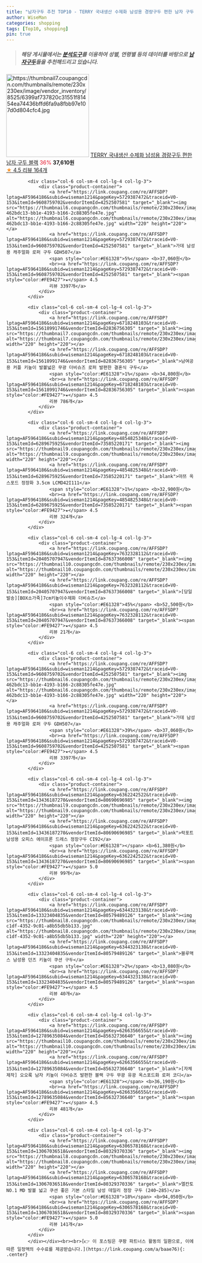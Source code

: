 ```yaml
---
title: "남자구두 추천 TOP10 - TERRY 국내생산 수제화 남성용 경량구두 편한 남자 구두 블랙"
author: WiseMan
categories: shopping
tags: [Top10, shopping]
pin: true
---
```


> ##### 해당 게시물에서는 [**분석도구**](https://itemscout.io/)를 이용하여 **성별**, **연령별** 등의 데이터를 바탕으로 [**남자구두**](https://link.coupang.com/a/baae76)들을 추천해드리고 있습니다.
<div class="container"><div class="row">
            <div class="col-6 col-sm-4 col-lg-4 col-lg-3">
                <div class="product-container">
                    <a href="https://link.coupang.com/re/AFFSDP?lptag=AF5964186&subid=wiseman1214&pageKey=7470737790&traceid=V0-153&itemId=19493357303&vendorItemId=86064463385" target="_blank"><img src="https://thumbnail7.coupangcdn.com/thumbnails/remote/230x230ex/image/vendor_inventory/8525/6399af737820c31551f81454ea74436bffd6fa9a8fbb97e107d0d804cfc4.jpg" alt="https://thumbnail7.coupangcdn.com/thumbnails/remote/230x230ex/image/vendor_inventory/8525/6399af737820c31551f81454ea74436bffd6fa9a8fbb97e107d0d804cfc4.jpg" width="220" height="220"></a>
                    <a href="https://link.coupang.com/re/AFFSDP?lptag=AF5964186&subid=wiseman1214&pageKey=7470737790&traceid=V0-153&itemId=19493357303&vendorItemId=86064463385" target="_blank">TERRY 국내생산 수제화 남성용 경량구두 편한 남자 구두 블랙</a>
                    <span style="color:#E61328">36%</span> <b>37,610원</b>
                    <br><a href="https://link.coupang.com/re/AFFSDP?lptag=AF5964186&subid=wiseman1214&pageKey=7470737790&traceid=V0-153&itemId=19493357303&vendorItemId=86064463385" target="_blank"><span style="color:#FE9427">★</span> 4.5
                    리뷰 164개</a>
                </div>
            </div>
            
            <div class="col-6 col-sm-4 col-lg-4 col-lg-3">
                <div class="product-container">
                    <a href="https://link.coupang.com/re/AFFSDP?lptag=AF5964186&subid=wiseman1214&pageKey=5729387472&traceid=V0-153&itemId=9608759702&vendorItemId=4252507581" target="_blank"><img src="https://thumbnail6.coupangcdn.com/thumbnails/remote/230x230ex/image/retail/images/3048328509978345-462bdc13-bb1e-4193-b166-2c88305fe47e.jpg" alt="https://thumbnail6.coupangcdn.com/thumbnails/remote/230x230ex/image/retail/images/3048328509978345-462bdc13-bb1e-4193-b166-2c88305fe47e.jpg" width="220" height="220"></a>
                    <a href="https://link.coupang.com/re/AFFSDP?lptag=AF5964186&subid=wiseman1214&pageKey=5729387472&traceid=V0-153&itemId=9608759702&vendorItemId=4252507581" target="_blank">가데 남성용 캐주얼화 로퍼 구두 GDH507</a>
                    <span style="color:#E61328">5%</span> <b>37,060원</b>
                    <br><a href="https://link.coupang.com/re/AFFSDP?lptag=AF5964186&subid=wiseman1214&pageKey=5729387472&traceid=V0-153&itemId=9608759702&vendorItemId=4252507581" target="_blank"><span style="color:#FE9427">★</span> 4.5
                    리뷰 3397개</a>
                </div>
            </div>
            
            <div class="col-6 col-sm-4 col-lg-4 col-lg-3">
                <div class="product-container">
                    <a href="https://link.coupang.com/re/AFFSDP?lptag=AF5964186&subid=wiseman1214&pageKey=6718248103&traceid=V0-153&itemId=15618991746&vendorItemId=82836756305" target="_blank"><img src="https://thumbnail7.coupangcdn.com/thumbnails/remote/230x230ex/image/vendor_inventory/9f43/3e323411a4a7216e7ddaf434c6270dfa9f55b05a73b04be83cf6f46a1ee5.jpg" alt="https://thumbnail7.coupangcdn.com/thumbnails/remote/230x230ex/image/vendor_inventory/9f43/3e323411a4a7216e7ddaf434c6270dfa9f55b05a73b04be83cf6f46a1ee5.jpg" width="220" height="220"></a>
                    <a href="https://link.coupang.com/re/AFFSDP?lptag=AF5964186&subid=wiseman1214&pageKey=6718248103&traceid=V0-153&itemId=15618991746&vendorItemId=82836756305" target="_blank">남여공용 커플 키높이 발볼넓은 무광 더비슈즈 로퍼 발편한 결혼식 구두</a>
                    <span style="color:#E61328">1%</span> <b>34,800원</b>
                    <br><a href="https://link.coupang.com/re/AFFSDP?lptag=AF5964186&subid=wiseman1214&pageKey=6718248103&traceid=V0-153&itemId=15618991746&vendorItemId=82836756305" target="_blank"><span style="color:#FE9427">★</span> 4.5
                    리뷰 786개</a>
                </div>
            </div>
            
            <div class="col-6 col-sm-4 col-lg-4 col-lg-3">
                <div class="product-container">
                    <a href="https://link.coupang.com/re/AFFSDP?lptag=AF5964186&subid=wiseman1214&pageKey=4854825348&traceid=V0-153&itemId=6289675925&vendorItemId=73585220171" target="_blank"><img src="https://thumbnail9.coupangcdn.com/thumbnails/remote/230x230ex/image/rs_quotation_api/ufpueext/5649ae574b3a42ed87b3b49d2e07cc69.jpg" alt="https://thumbnail9.coupangcdn.com/thumbnails/remote/230x230ex/image/rs_quotation_api/ufpueext/5649ae574b3a42ed87b3b49d2e07cc69.jpg" width="220" height="220"></a>
                    <a href="https://link.coupang.com/re/AFFSDP?lptag=AF5964186&subid=wiseman1214&pageKey=4854825348&traceid=V0-153&itemId=6289675925&vendorItemId=73585220171" target="_blank">마쯔 옥스포드 정장화 3.5cm LCMD42I111</a>
                    <span style="color:#E61328">1%</span> <b>32,900원</b>
                    <br><a href="https://link.coupang.com/re/AFFSDP?lptag=AF5964186&subid=wiseman1214&pageKey=4854825348&traceid=V0-153&itemId=6289675925&vendorItemId=73585220171" target="_blank"><span style="color:#FE9427">★</span> 4.5
                    리뷰 324개</a>
                </div>
            </div>
            
            <div class="col-6 col-sm-4 col-lg-4 col-lg-3">
                <div class="product-container">
                    <a href="https://link.coupang.com/re/AFFSDP?lptag=AF5964186&subid=wiseman1214&pageKey=7632328112&traceid=V0-153&itemId=20405707947&vendorItemId=87637366008" target="_blank"><img src="https://thumbnail10.coupangcdn.com/thumbnails/remote/230x230ex/image/vendor_inventory/09a5/ccc57cf3e0bf3b73a1c0989fd8712571f37618529a1267c6951018dcfeca.png" alt="https://thumbnail10.coupangcdn.com/thumbnails/remote/230x230ex/image/vendor_inventory/09a5/ccc57cf3e0bf3b73a1c0989fd8712571f37618529a1267c6951018dcfeca.png" width="220" height="220"></a>
                    <a href="https://link.coupang.com/re/AFFSDP?lptag=AF5964186&subid=wiseman1214&pageKey=7632328112&traceid=V0-153&itemId=20405707947&vendorItemId=87637366008" target="_blank">[당일발송][BOX소가죽]7cm키높이수제화 더비슈즈</a>
                    <span style="color:#E61328">45%</span> <b>52,500원</b>
                    <br><a href="https://link.coupang.com/re/AFFSDP?lptag=AF5964186&subid=wiseman1214&pageKey=7632328112&traceid=V0-153&itemId=20405707947&vendorItemId=87637366008" target="_blank"><span style="color:#FE9427">★</span> 4.5
                    리뷰 21개</a>
                </div>
            </div>
            
            <div class="col-6 col-sm-4 col-lg-4 col-lg-3">
                <div class="product-container">
                    <a href="https://link.coupang.com/re/AFFSDP?lptag=AF5964186&subid=wiseman1214&pageKey=5729387472&traceid=V0-153&itemId=9608759702&vendorItemId=4252507581" target="_blank"><img src="https://thumbnail6.coupangcdn.com/thumbnails/remote/230x230ex/image/retail/images/3048328509978345-462bdc13-bb1e-4193-b166-2c88305fe47e.jpg" alt="https://thumbnail6.coupangcdn.com/thumbnails/remote/230x230ex/image/retail/images/3048328509978345-462bdc13-bb1e-4193-b166-2c88305fe47e.jpg" width="220" height="220"></a>
                    <a href="https://link.coupang.com/re/AFFSDP?lptag=AF5964186&subid=wiseman1214&pageKey=5729387472&traceid=V0-153&itemId=9608759702&vendorItemId=4252507581" target="_blank">가데 남성용 캐주얼화 로퍼 구두 GDH507</a>
                    <span style="color:#E61328">39%</span> <b>37,060원</b>
                    <br><a href="https://link.coupang.com/re/AFFSDP?lptag=AF5964186&subid=wiseman1214&pageKey=5729387472&traceid=V0-153&itemId=9608759702&vendorItemId=4252507581" target="_blank"><span style="color:#FE9427">★</span> 4.5
                    리뷰 3397개</a>
                </div>
            </div>
            
            <div class="col-6 col-sm-4 col-lg-4 col-lg-3">
                <div class="product-container">
                    <a href="https://link.coupang.com/re/AFFSDP?lptag=AF5964186&subid=wiseman1214&pageKey=6362242522&traceid=V0-153&itemId=13436187270&vendorItemId=80690696985" target="_blank"><img src="https://thumbnail9.coupangcdn.com/thumbnails/remote/230x230ex/image/rs_quotation_api/r71fouop/87cd55b829d444a0affbecfbe6bc256b.jpg" alt="https://thumbnail9.coupangcdn.com/thumbnails/remote/230x230ex/image/rs_quotation_api/r71fouop/87cd55b829d444a0affbecfbe6bc256b.jpg" width="220" height="220"></a>
                    <a href="https://link.coupang.com/re/AFFSDP?lptag=AF5964186&subid=wiseman1214&pageKey=6362242522&traceid=V0-153&itemId=13436187270&vendorItemId=80690696985" target="_blank">락포트 남성용 오피스 에이프론 드레스 정장구두 CI92</a>
                    <span style="color:#E61328"></span> <b>61,380원</b>
                    <br><a href="https://link.coupang.com/re/AFFSDP?lptag=AF5964186&subid=wiseman1214&pageKey=6362242522&traceid=V0-153&itemId=13436187270&vendorItemId=80690696985" target="_blank"><span style="color:#FE9427">★</span> 5.0
                    리뷰 99개</a>
                </div>
            </div>
            
            <div class="col-6 col-sm-4 col-lg-4 col-lg-3">
                <div class="product-container">
                    <a href="https://link.coupang.com/re/AFFSDP?lptag=AF5964186&subid=wiseman1214&pageKey=6344323138&traceid=V0-153&itemId=13323404835&vendorItemId=80579489126" target="_blank"><img src="https://thumbnail8.coupangcdn.com/thumbnails/remote/230x230ex/image/retail/images/2022/02/16/13/3/10643ede-c1df-4352-9c01-a8b55db5b133.jpg" alt="https://thumbnail8.coupangcdn.com/thumbnails/remote/230x230ex/image/retail/images/2022/02/16/13/3/10643ede-c1df-4352-9c01-a8b55db5b133.jpg" width="220" height="220"></a>
                    <a href="https://link.coupang.com/re/AFFSDP?lptag=AF5964186&subid=wiseman1214&pageKey=6344323138&traceid=V0-153&itemId=13323404835&vendorItemId=80579489126" target="_blank">블루맥스 남성용 던즈 키높이 쿠션 구두</a>
                    <span style="color:#E61328">2%</span> <b>13,080원</b>
                    <br><a href="https://link.coupang.com/re/AFFSDP?lptag=AF5964186&subid=wiseman1214&pageKey=6344323138&traceid=V0-153&itemId=13323404835&vendorItemId=80579489126" target="_blank"><span style="color:#FE9427">★</span> 4.5
                    리뷰 40개</a>
                </div>
            </div>
            
            <div class="col-6 col-sm-4 col-lg-4 col-lg-3">
                <div class="product-container">
                    <a href="https://link.coupang.com/re/AFFSDP?lptag=AF5964186&subid=wiseman1214&pageKey=6266356655&traceid=V0-153&itemId=12789635084&vendorItemId=85632736640" target="_blank"><img src="https://thumbnail10.coupangcdn.com/thumbnails/remote/230x230ex/image/vendor_inventory/a704/b60db33b16a3d1ba7338eecf1b013f47abd69d5a865aa3ee07babeb39e26.jpg" alt="https://thumbnail10.coupangcdn.com/thumbnails/remote/230x230ex/image/vendor_inventory/a704/b60db33b16a3d1ba7338eecf1b013f47abd69d5a865aa3ee07babeb39e26.jpg" width="220" height="220"></a>
                    <a href="https://link.coupang.com/re/AFFSDP?lptag=AF5964186&subid=wiseman1214&pageKey=6266356655&traceid=V0-153&itemId=12789635084&vendorItemId=85632736640" target="_blank">[자체제작] 오오룩 남자 키높이 더비슈즈 발편한 블랙 구두 무광 유광 옥스포드화 로퍼 코디</a>
                    <span style="color:#E61328"></span> <b>36,190원</b>
                    <br><a href="https://link.coupang.com/re/AFFSDP?lptag=AF5964186&subid=wiseman1214&pageKey=6266356655&traceid=V0-153&itemId=12789635084&vendorItemId=85632736640" target="_blank"><span style="color:#FE9427">★</span> 4.5
                    리뷰 481개</a>
                </div>
            </div>
            
            <div class="col-6 col-sm-4 col-lg-4 col-lg-3">
                <div class="product-container">
                    <a href="https://link.coupang.com/re/AFFSDP?lptag=AF5964186&subid=wiseman1214&pageKey=6306578168&traceid=V0-153&itemId=13067036518&vendorItemId=80329370336" target="_blank"><img src="https://thumbnail8.coupangcdn.com/thumbnails/remote/230x230ex/image/vendor_inventory/d6d3/e419f6eec43137c55c7c98801cd8fb376a42b1276f80106f0c7c1d56561b.jpg" alt="https://thumbnail8.coupangcdn.com/thumbnails/remote/230x230ex/image/vendor_inventory/d6d3/e419f6eec43137c55c7c98801cd8fb376a42b1276f80106f0c7c1d56561b.jpg" width="220" height="220"></a>
                    <a href="https://link.coupang.com/re/AFFSDP?lptag=AF5964186&subid=wiseman1214&pageKey=6306578168&traceid=V0-153&itemId=13067036518&vendorItemId=80329370336" target="_blank">엘칸토 NO.1 MD 발볼 넓고 쿠션 좋은 기본 스타일 남성 데일리 정장 구두 (240~285)</a>
                    <span style="color:#E61328">18%</span> <b>94,050원</b>
                    <br><a href="https://link.coupang.com/re/AFFSDP?lptag=AF5964186&subid=wiseman1214&pageKey=6306578168&traceid=V0-153&itemId=13067036518&vendorItemId=80329370336" target="_blank"><span style="color:#FE9427">★</span> 5.0
                    리뷰 141개</a>
                </div>
            </div>
            </div></div><br><br>[👉 이 포스팅은 쿠팡 파트너스 활동의 일환으로, 이에 따른 일정액의 수수료를 제공받습니다.](https://link.coupang.com/a/baae76){: .center}